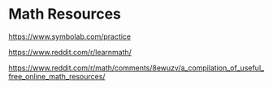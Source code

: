 # Math Resources

https://www.symbolab.com/practice

https://www.reddit.com/r/learnmath/

https://www.reddit.com/r/math/comments/8ewuzv/a_compilation_of_useful_free_online_math_resources/

<!-- https://uk.ixl.com/math/topics
https://www.wolframalpha.com/problem-generator/
https://www.mathsisfun.com/links/external.html
https://www.mathopolis.com



https://courseware.cemc.uwaterloo.ca
https://open.math.uwaterloo.ca

https://mathspace.co
https://www.tes.com


http://tutorial.math.lamar.edu
https://www.myopenmath.com
https://www.khanacademy.org
https://www.purplemath.com -->
